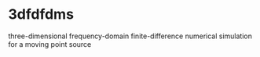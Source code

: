 # 3dfdfdms
three-dimensional frequency-domain finite-difference numerical simulation for a moving point source
